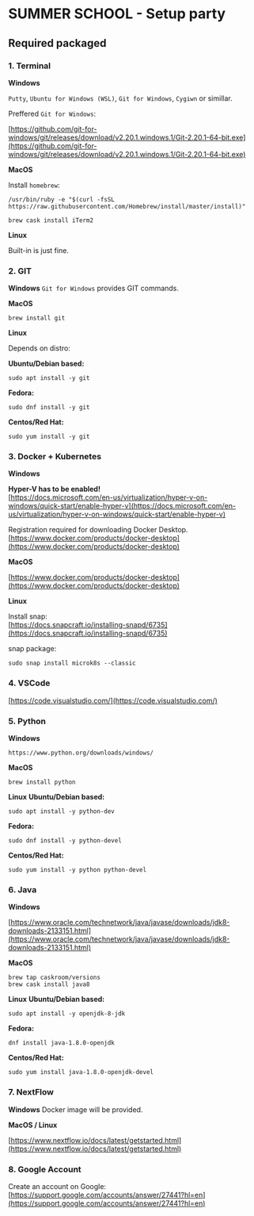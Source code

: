 # SUMMER SCHOOL - Setup party

## Required packaged

### 1. Terminal 

**Windows**

`Putty`, `Ubuntu for Windows (WSL)`, `Git for Windows`, `Cygiwn` or simillar.

Preffered `Git for Windows`:

[https://github.com/git-for-windows/git/releases/download/v2.20.1.windows.1/Git-2.20.1-64-bit.exe](https://github.com/git-for-windows/git/releases/download/v2.20.1.windows.1/Git-2.20.1-64-bit.exe)

**MacOS**

Install `homebrew`:
```
/usr/bin/ruby -e "$(curl -fsSL https://raw.githubusercontent.com/Homebrew/install/master/install)"
```
```
brew cask install iTerm2
```

**Linux** 

Built-in is just fine.

### 2. GIT

**Windows**
`Git for Windows` provides GIT commands.

**MacOS**
```
brew install git
```

**Linux**

Depends on distro: 

__Ubuntu/Debian based:__

```
sudo apt install -y git
```

__Fedora:__

```
sudo dnf install -y git
```

__Centos/Red Hat:__

```
sudo yum install -y git
```

### 3. Docker + Kubernetes

**Windows**

__**Hyper-V has to be enabled!**__\
[https://docs.microsoft.com/en-us/virtualization/hyper-v-on-windows/quick-start/enable-hyper-v](https://docs.microsoft.com/en-us/virtualization/hyper-v-on-windows/quick-start/enable-hyper-v)

Registration required for downloading Docker Desktop.\
[https://www.docker.com/products/docker-desktop](https://www.docker.com/products/docker-desktop)

**MacOS** 

[https://www.docker.com/products/docker-desktop](https://www.docker.com/products/docker-desktop)

**Linux**

Install snap:\
[https://docs.snapcraft.io/installing-snapd/6735](https://docs.snapcraft.io/installing-snapd/6735)

snap package:
```
sudo snap install microk8s --classic
```

### 4. VSCode

[https://code.visualstudio.com/](https://code.visualstudio.com/)

### 5. Python

**Windows**
```
https://www.python.org/downloads/windows/
```

**MacOS**
```
brew install python
```

**Linux**
__Ubuntu/Debian based:__
```
sudo apt install -y python-dev
```

__Fedora:__
```
sudo dnf install -y python-devel
```

__Centos/Red Hat:__
```
sudo yum install -y python python-devel
```

### 6. Java

**Windows**

[https://www.oracle.com/technetwork/java/javase/downloads/jdk8-downloads-2133151.html](https://www.oracle.com/technetwork/java/javase/downloads/jdk8-downloads-2133151.html)

**MacOS**
```
brew tap caskroom/versions
brew cask install java8
```

**Linux**
__Ubuntu/Debian based:__
```
sudo apt install -y openjdk-8-jdk
```

__Fedora:__
```
dnf install java-1.8.0-openjdk
```

__Centos/Red Hat:__
```
sudo yum install java-1.8.0-openjdk-devel
```

### 7. NextFlow

**Windows**
Docker image will be provided.

**MacOS / Linux**

[https://www.nextflow.io/docs/latest/getstarted.html](https://www.nextflow.io/docs/latest/getstarted.html)


### 8. Google Account

Create an account on Google:
[https://support.google.com/accounts/answer/27441?hl=en](https://support.google.com/accounts/answer/27441?hl=en)
